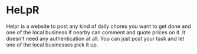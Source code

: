 # HeLpR
Helpr is a website to post any kind of daily chores you want to get done and one of the local business if nearby can comment and quote prices on it. It doesn't need any authentication at all. You can just post your task and let one of the local businesses pick it up.

